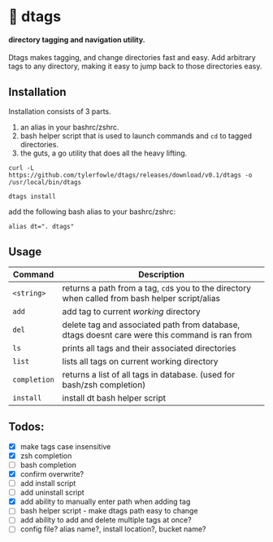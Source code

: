 # :bookmark: dtags
#### directory tagging and navigation utility.

Dtags makes tagging, and change directories fast and easy. Add arbitrary tags
to any directory, making it easy to jump back to those directories easy.

## Installation

Installation consists of 3 parts.
1. an alias in your bashrc/zshrc.
2. bash helper script that is used to launch commands and `cd` to tagged directories.
3. the guts, a go utility that does all the heavy lifting.

```
curl -L https://github.com/tylerfowle/dtags/releases/download/v0.1/dtags -o /usr/local/bin/dtags
```

`dtags install`

add the following bash alias to your bashrc/zshrc:
```
alias dt=". dtags"
```

## Usage
Command | Description
---     | ---
`<string>`         | returns a path from a tag, `cd`s you to the directory when called from bash helper script/alias
`add`              | add tag to current _working_ directory
`del`              | delete tag and associated path from database, dtags doesnt care were this command is ran from
`ls`               | prints all tags and their associated directories
`list`             | lists all tags on current working directory
`completion`       | returns a list of all tags in database.  (used for bash/zsh completion)
`install`          | install dt bash helper script

## Todos:
- [x] make tags case insensitive
- [x] zsh completion
- [ ] bash completion
- [x] confirm overwrite?
- [ ] add install script
- [ ] add uninstall script
- [x] add ability to manually enter path when adding tag
- [ ] bash helper script - make dtags path easy to change
- [ ] add ability to add and delete multiple tags at once?
- [ ] config file? alias name?, install location?, bucket name?
